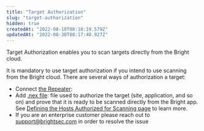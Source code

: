 ```yaml
---
title: "Target Authorization"
slug: "target-authorization"
hidden: true
createdAt: "2022-08-18T08:18:19.579Z"
updatedAt: "2022-08-30T08:17:40.927Z"
---
```

Target Authorization enables you to scan targets directly from the Bright cloud. 

It is mandatory to use target authorization if you intend to use scanning from the Bright cloud. There are several ways of authorization a target:

- Connect [the Repeater](https://docs.brightsec.com/docs/on-premises-repeater-local-agent): 
- Add [.nex file](https://docs.brightsec.com/docs/manage-your-organization#defining-the-hosts-authorized-for-scanning): file used to authorize the target (site, application, and so on) and prove that it is ready to be scanned directly from the Bright app. See [Defining the Hosts Authorized for Scanning page](https://docs.brightsec.com/docs/manage-your-organization#defining-the-hosts-authorized-for-scanning) to learn more.
- If you are an enterprise customer please reach out to [support@brightsec.com](mailto:support@brightsec.com) in order to resolve the issue